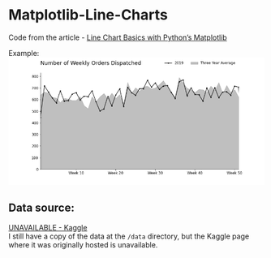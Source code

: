 # Matplotlib-Line-Charts
Code from the article - [Line Chart Basics with Python’s Matplotlib](https://medium.com/python-in-plain-english/line-chart-basics-with-pythons-matplotlib-e52032981bd3)

Example:  
![line-chart](line_chart.png)

## Data source:
[UNAVAILABLE - Kaggle](https://www.kaggle.com/lewisgmorris/warehouse-picking-times)  
I still have a copy of the data at the `/data` directory, but the Kaggle page where it was originally hosted is unavailable. 